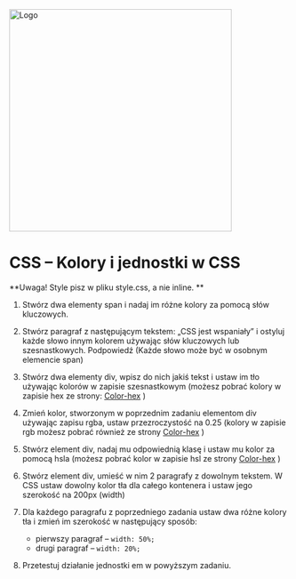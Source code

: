 <img alt="Logo" src="http://coderslab.pl/svg/logo-coderslab.svg" width="400">

# CSS – Kolory i jednostki w CSS

**Uwaga! Style pisz w pliku style.css, a nie inline. **

1. Stwórz dwa elementy span i nadaj im różne kolory za pomocą słów kluczowych.

2. Stwórz paragraf z następującym tekstem: „CSS jest wspaniały” i ostyluj każde słowo  innym kolorem używając słów kluczowych lub szesnastkowych. Podpowiedź (Każde słowo może być w osobnym elemencie span)

3. Stwórz dwa elementy div, wpisz do nich jakiś tekst i ustaw im tło używając kolorów w zapisie szesnastkowym (możesz pobrać kolory w zapisie hex ze strony: [Color-hex](http://www.color-hex.com/) )

4. Zmień kolor, stworzonym w poprzednim zadaniu elementom div używając zapisu rgba, ustaw przezroczystość na 0.25 (kolory w zapisie rgb możesz pobrać również ze strony [Color-hex](http://www.color-hex.com/) )

5. Stwórz element div, nadaj mu odpowiednią klasę i ustaw mu kolor za pomocą hsla (możesz pobrać kolor w zapisie hsl ze strony [Color-hex](http://www.color-hex.com/) )

6. Stwórz element div, umieść w nim 2 paragrafy z dowolnym tekstem. W CSS ustaw dowolny kolor tła dla całego kontenera i ustaw jego szerokość na 200px (width)

7. Dla każdego paragrafu z poprzedniego zadania ustaw dwa różne kolory tła i zmień im szerokość w następujący sposób:
	* pierwszy paragraf – ```width: 50%;```
	* drugi paragraf – ```width: 20%;```

8. Przetestuj działanie jednostki em w powyższym zadaniu.
